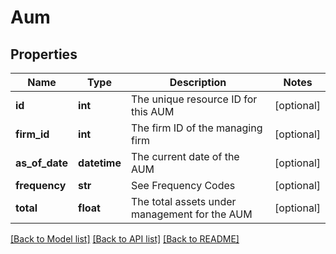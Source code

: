# Aum

## Properties
Name | Type | Description | Notes
------------ | ------------- | ------------- | -------------
**id** | **int** | The unique resource ID for this AUM | [optional] 
**firm_id** | **int** | The firm ID of the managing firm | [optional] 
**as_of_date** | **datetime** | The current date of the AUM | [optional] 
**frequency** | **str** | See Frequency Codes | [optional] 
**total** | **float** | The total assets under management for the AUM | [optional] 

[[Back to Model list]](../README.md#documentation-for-models) [[Back to API list]](../README.md#documentation-for-api-endpoints) [[Back to README]](../README.md)

